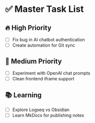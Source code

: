 # ✅ Master Task List

## 🔥 High Priority
- [ ] Fix bug in AI chatbot authentication
- [ ] Create automation for Git sync

## 📌 Medium Priority
- [ ] Experiment with OpenAI chat prompts
- [ ] Clean frontend iframe support

## 📚 Learning
- [ ] Explore Logseq vs Obsidian
- [ ] Learn MkDocs for publishing notes
